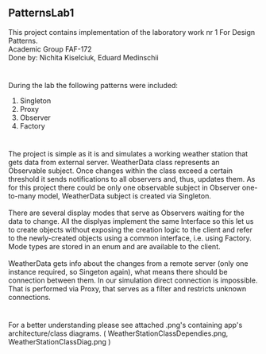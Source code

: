 ## PatternsLab1
This project contains implementation of the laboratory work nr 1 For Design Patterns.
\
Academic Group FAF-172
\
Done by: Nichita Kiselciuk, Eduard Medinschii

#
During the lab the following patterns were included:
1. Singleton
2. Proxy
3. Observer 
4. Factory
#
The project is simple as it is and simulates a working weather station that gets data from external server. WeatherData class represents an Observable subject. Once changes within the class exceed a certain threshold it sends notifications to all observers and, thus, updates them. As for this project there could be only one observable subject in Observer one-to-many model, WeatherData subject is created via Singleton.
\
\
There are several display modes that serve as Observers waiting for the data to change. All the displyas implement the same Interface so this let us to create objects without exposing the creation logic to the client and refer to the newly-created objects using a common interface, i.e. using Factory. Mode types are stored in an enum and are available to the client.
\
\
WeatherData gets info about the changes from a remote server (only one instance required, so Singeton again), what means there should be connection between them. In our simulation direct connection is impossible. That is performed via Proxy, that serves as a filter and restricts unknown connections.

#
For a better understanding please see attached .png's containing app's architecture/class diagrams. ( WeatherStationClassDependies.png, WeatherStationClassDiag.png )

